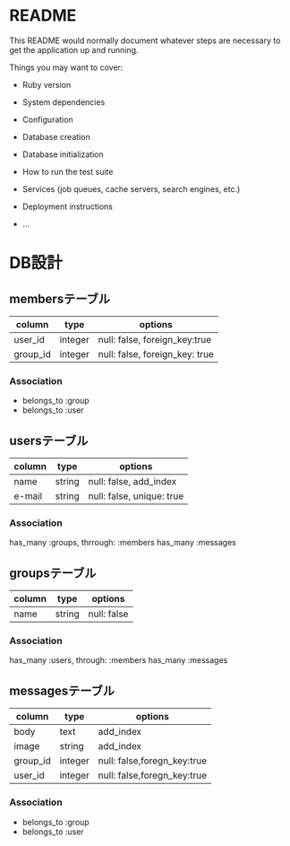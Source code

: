 # README

This README would normally document whatever steps are necessary to get the
application up and running.

Things you may want to cover:

* Ruby version

* System dependencies

* Configuration

* Database creation

* Database initialization

* How to run the test suite

* Services (job queues, cache servers, search engines, etc.)

* Deployment instructions

* ...

# DB設計


## membersテーブル

|column|type|options|
|------|----|-------|
|user_id|integer|null: false, foreign_key:true|
|group_id|integer|null: false, foreign_key: true|

### Association
- belongs_to :group
- belongs_to :user



## usersテーブル

|column|type|options|
|------|----|-------|
|name|string|null: false, add_index|
|e-mail|string|null: false, unique: true|

### Association
has_many :groups, thrrough: :members
has_many :messages

## groupsテーブル

|column|type|options|
|------|----|-------|
|name|string|null: false|

### Association
has_many :users, through: :members
has_many :messages


## messagesテーブル

|column|type|options|
|------|----|-------|
|body|text|add_index|
|image|string|add_index|
|group_id|integer|null: false,foregn_key:true|
|user_id|integer|null: false,foregn_key:true|

### Association
- belongs_to :group
- belongs_to :user
